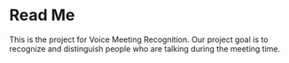 # Read Me
This is the project for Voice Meeting Recognition. Our project goal is to recognize and distinguish people who are talking during the meeting time. 

